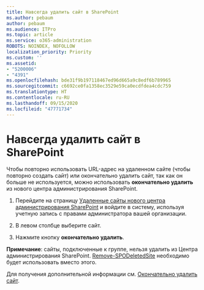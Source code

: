 ```yaml
---
title: Навсегда удалить сайт в SharePoint
ms.author: pebaum
author: pebaum
ms.audience: ITPro
ms.topic: article
ms.service: o365-administration
ROBOTS: NOINDEX, NOFOLLOW
localization_priority: Priority
ms.custom: ''
ms.assetid:
- "5200006"
- "4391"
ms.openlocfilehash: bde31f9b197118467ed96d665a9c8edf6b789965
ms.sourcegitcommit: c6692ce0fa1358ec3529e59ca0ecdfdea4cdc759
ms.translationtype: HT
ms.contentlocale: ru-RU
ms.lasthandoff: 09/15/2020
ms.locfileid: "47771734"
---
```

# <a name="permanently-delete-a-site-in-sharepoint"></a>Навсегда удалить сайт в SharePoint

Чтобы повторно использовать URL-адрес на удаленном сайте (чтобы повторно создать сайт) или окончательно удалить сайт, так как он больше не используется, можно использовать **окончательно удалить** из нового центра администрирования SharePoint. 

1. Перейдите на страницу [Удаленные сайты нового центра администрирования SharePoint](https://admin.microsoft.com/sharepoint?page=recycleBin&modern=true) и войдите в систему, используя учетную запись с правами администратора вашей организации. 

2. В левом столбце выберите сайт. 

3. Нажмите кнопку **окончательно удалить**. 

**Примечание**: сайты, подключенные к группе, нельзя удалить из Центра администрирования SharePoint. [Remove-SPODeletedSite](https://docs.microsoft.com/powershell/module/sharepoint-online/remove-spodeletedsite) необходимо будет использовать вместо этого.  

Для получения дополнительной информации см. [Окончательно удалить сайт](https://docs.microsoft.com/sharepoint/delete-site-collection#permanently-delete-a-site). 
